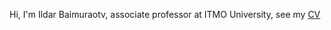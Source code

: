 Hi, I'm Ildar Baimuraotv, associate professor at ITMO University, see my [CV](https://ldrbmrtv.github.io/CV/)
